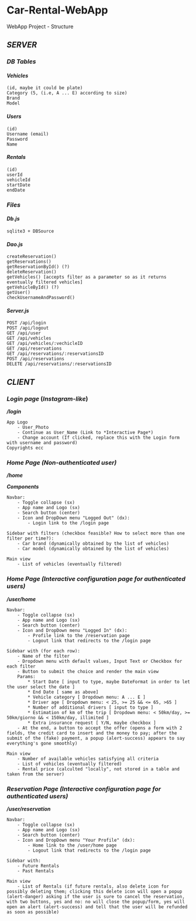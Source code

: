 # Car-Rental-WebApp
WebApp Project - Structure

## ***SERVER***

### ***DB Tables***

#### ***Vehicles***
    (id, maybe it could be plate)
    Category (5, (i.e, A ... E) according to size)
    Brand
    Model

#### ***Users***
    (id)
    Username (email)
    Password
    Name

#### ***Rentals***
    (id)
    userId
    vehicleId
    startDate
    endDate

### ***Files***

#### ***Db.js***
    sqlite3 + DBSource

#### ***Dao.js***
    createReservation()
    getReservations()
    getReservationById() (?)
    deleteReservation()
    getVehicles() [accepts filter as a parameter so as it returns eventually filtered vehicles]
    getVehicleById() (?)
    getUser()
    checkUsernameAndPassword()

#### ***Server.js***
    POST /api/login
    POST /api/logout
    GET /api/user
    GET /api/vehicles
    GET /api/vehicles/:vechicleID
    GET /api/reservations
    GET /api/reservations/:reservationsID 
    POST /api/reservations
    DELETE /api/reservations/:reservationsID


## ***CLIENT***

### ***Login page*** (***Instagram-like***)
***/login***

    App Logo
        - User_Photo
        - Continue as User_Name (Link to *Interactive Page*)
        - Change account (If clicked, replace this with the Login form with username and password)
    Copyrights ecc

### ***Home Page (Non-authenticated user)*** 
***/home***

***Components***

    Navbar:
        - Toggle collapse (sx)
        - App name and Logo (sx)
        - Search button (center)
        - Icon and DropDown menu "Logged Out" (dx):
            - Login link to the /login page
    
    Sidebar with filters (checkbox feasible? How to select more than one filter per time?):
        - Car brand (dynamically obtained by the list of vehicles)
        - Car model (dynamically obtained by the list of vehicles) 

    Main view 
        - List of vehicles (eventually filtered)


### ***Home Page (Interactive configuration page for authenticated users)*** 
***/user/home***

    Navbar:
        - Toggle collapse (sx)
        - App name and Logo (sx)
        - Search button (center)
        - Icon and DropDown menu "Logged In" (dx): 
            - Profile link to the /reservation page
            - Logout link that redirects to the /login page

    Sidebar with (for each row):
        - Name of the filter
        - Dropdown menu with default values, Input Text or Checkbox for each filter
        - Button to submit the choice and render the main view
        Params:
            * Start Date [ input to type, maybe DateFormat in order to let the user select the date ]
            * End Date [ same as above]
            * Vehicle category [ Dropdown menu: A ... E ]
            * Driver age [ Dropdown menu: < 25, >= 25 && <= 65, >65 ]
            * Number of additional drivers [ input to type ]
            * Estimation of km of the trip [ Dropdown menu: < 50km/day, >= 50km/giorno && < 150km/day, illimited ]
            * Extra insurance request [ Y/N, maybe checkbox ]
        - At the end, a button to accept the offer (opens a form with 2 fields, the credit card to insert and the money to pay; after the submit of the (fake) payment, a popup (alert-success) appears to say everything's gone smoothly)
    
    Main view 
        - Number of available vehicles satisfying all criteria
        - List of vehicles (eventually filtered)
        - Rental price (calculted "locally", not stored in a table and taken from the server)


### ***Reservation Page (Interactive configuration page for authenticated users)*** 
***/user/reservation***

    Navbar:
        - Toggle collapse (sx)
        - App name and Logo (sx)
        - Search button (center)
        - Icon and DropDown menu "Your Profile" (dx):
            - Home link to the /user/home page 
            - Logout link that redirects to the /login page
            
    Sidebar with:
        - Future Rentals 
        - Past Rentals

    Main view 
        - List of Rentals (if future rentals, also delete icon for possibly deleting them; clicking this delete icon will open a popup (alert-danger) asking if the user is sure to cancel the reservation, with two buttons, yes and no: no will close the popup/form, yes will open an alert (alert-success) and tell that the user will be refunded as soon as possible)
